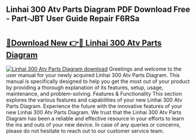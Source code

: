 ## Linhai 300 Atv Parts Diagram PDF Download Free - Part-JBT User Guide Repair F6RSa

# <h2><a href="http://dft5x6n.blite.top/?on=Linhai+300+Atv+Parts+Diagram">🔗Download New 👉🔴 Linhai 300 Atv Parts Diagram</a></h2>

[![Linhai 300 Atv Parts Diagram download](https://i.imgur.com/lujVjoI.png)](http://dft5x6n.blite.top/?on=Linhai+300+Atv+Parts+Diagram)
Greetings and welcome to the user manual for your newly acquired Linhai 300 Atv Parts Diagram. This manual is specifically designed to help you get the most out of your product by providing a thorough explanation of its features, setup, usage, maintenance, and problem-solving. Features & Functionality This section explores the various features and capabilities of your new Linhai 300 Atv Parts Diagram. Experience the future with the innovative features of your new Linhai 300 Atv Parts Diagram. We trust that the Linhai 300 Atv Parts Diagram has been a reliable and effective resource in your efforts to learn the ins and outs of your new device. In case of any queries or concerns, please do not hesitate to reach out to our customer service team.
